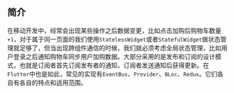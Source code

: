 
## 简介
在移动开发中，经常会出现某些操作之后数据变更，比如点击加购后购物车数量`+1`，对于属于同一页面的我们使用`StatelessWidget`或者`StatefulWidget`做状态管理就足够了，但当出现跨组件通信的时候，我们就必须考虑全局状态管理，比如用户登录之后通知购物车同步用户加购数据。大部分采用的是发布和订阅的设计模式，也就是订阅者首先订阅发布者的通知，订阅者发送通知后获得更新。在`Flutter`中也是如此，常见的实现有`EventBus`、`Provider`、`BLoc`、`Redux`。它们各自有各自的特点和适用范围。

